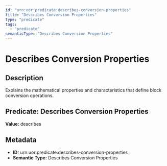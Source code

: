 ```yaml
---
id: "urn:uor:predicate:describes-conversion-properties"
title: "Describes Conversion Properties"
type: "predicate"
tags:
  - "predicate"
semanticType: "Describes Conversion Properties"
---
```


# Describes Conversion Properties

## Description

Explains the mathematical properties and characteristics that define block conversion operations.

## Predicate: Describes Conversion Properties

**Value:** describes

## Metadata

- **ID:** urn:uor:predicate:describes-conversion-properties
- **Semantic Type:** Describes Conversion Properties
